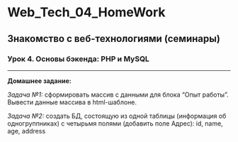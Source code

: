 # Web_Tech_04_HomeWork
## Знакомство с веб-технологиями (семинары)
### Урок 4. Основы бэкенда: PHP и MySQL
***
**Домашнее задание:**

_Задача №1:_ сформировать массив с данными для блока “Опыт работы”. Вывести данные массива в html-шаблоне.

_Задача №2:_ создать БД, состоящую из одной таблицы (информация об одногруппниках) с четырьмя полями (добавить поле Адрес): id, name, age, address
